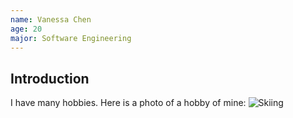 ```yaml
---
name: Vanessa Chen
age: 20
major: Software Engineering
---
```


## Introduction

I have many hobbies. Here is a photo of a hobby of mine: ![Skiing](powder-skiing-glow_h.jpg)
